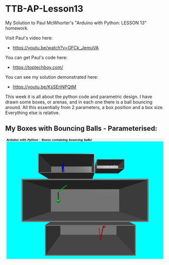 # TTB-AP-Lesson13
My Solution to Paul McWhorter's "Arduino with Python: LESSON 13" homework.

Visit Paul's video here:
 - https://youtu.be/watch?v=GFCk_JemuVA

You can get Paul's code here:
 - https://toptechboy.com/

You can see my solution demonstrated here:
 - https://youtu.be/KsSEriNPQtM

This week it is all about the python code and parametric design. I have drawn some boxes, or arenas, and in each one there is a ball bouncing around. All this essentially from 2 parameters, a box position and a box size. Everything else is relative.

## My Boxes with Bouncing Balls - Parameterised:
![](myBoxesWithBallsL13-Parameterised.png)

